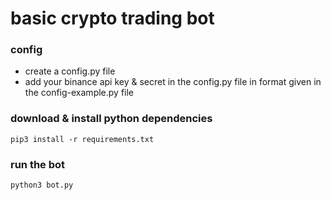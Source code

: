 # basic crypto trading bot

### config

- create a config.py file
- add your binance api key & secret in the config.py file in format given in the config-example.py file

### download & install python dependencies

    pip3 install -r requirements.txt

### run the bot

    python3 bot.py
